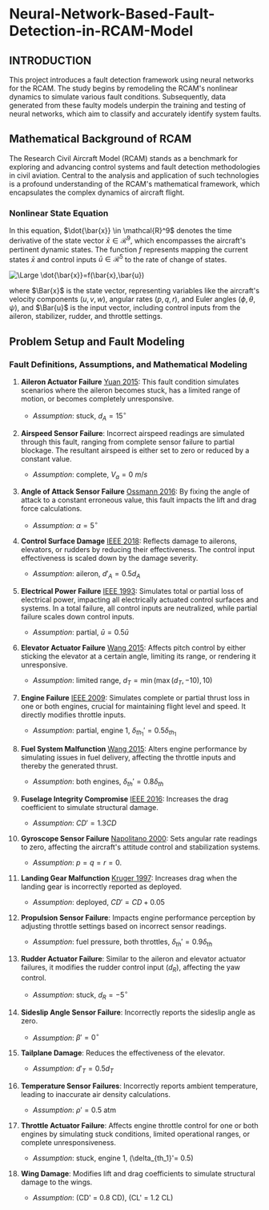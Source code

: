 # Neural-Network-Based-Fault-Detection-in-RCAM-Model
## INTRODUCTION

This project introduces a fault detection framework using neural networks for the RCAM. The study begins by remodeling the RCAM's nonlinear dynamics to simulate various fault conditions. Subsequently, data generated from these faulty models underpin the training and testing of neural networks, which aim to classify and accurately identify system faults.

## Mathematical Background of RCAM
The Research Civil Aircraft Model (RCAM) stands as a benchmark for exploring and advancing control systems and fault detection methodologies in civil aviation. Central to the analysis and application of such technologies is a profound understanding of the RCAM's mathematical framework, which encapsulates the complex dynamics of aircraft flight.

### Nonlinear State Equation
In this equation, $\dot{\bar{x}} \in \mathcal{R}^9$ denotes the time derivative of the state vector $\bar{x} \in \mathcal{R}^9$, which encompasses the aircraft's pertinent dynamic states. The function $f$ represents mapping the current states $\bar{x}$ and control inputs $\bar{u}\in \mathcal{R}^5$ to the rate of change of states.

<img src="https://latex.codecogs.com/svg.latex?\Large&space;\dot{\bar{x}}=f(\bar{x},\bar{u})" title="\Large \dot{\bar{x}}=f(\bar{x},\bar{u})" />

where $\Bar{x}$ is the state vector, representing variables like the aircraft's velocity components ($u,v,w$), angular rates ($p,q,r$), and Euler angles ($\phi, \theta, \psi$), and $\Bar{u}$ is the input vector, including control inputs from the aileron, stabilizer, rudder, and throttle settings.

## Problem Setup and Fault Modeling
### Fault Definitions, Assumptions, and Mathematical Modeling

1. **Aileron Actuator Failure** [Yuan 2015](https://doi.org/10.1007/s00521-014-1743-4): This fault condition simulates scenarios where the aileron becomes stuck, has a limited range of motion, or becomes completely unresponsive.
   - *Assumption*: stuck, $d_A=15^{\circ}$

2. **Airspeed Sensor Failure**: Incorrect airspeed readings are simulated through this fault, ranging from complete sensor failure to partial blockage. The resultant airspeed is either set to zero or reduced by a constant value.
   - *Assumption*: complete, $V_a=0\: m/s$

3. **Angle of Attack Sensor Failure** [Ossmann 2016](https://doi.org/10.1016/j.proeng.2016.07.372): By fixing the angle of attack to a constant erroneous value, this fault impacts the lift and drag force calculations.
   - *Assumption*: $\alpha=5^{\circ}$

4. **Control Surface Damage** [IEEE 2018](https://doi.org/10.1109/ACCESS.2018.2873504): Reflects damage to ailerons, elevators, or rudders by reducing their effectiveness. The control input effectiveness is scaled down by the damage severity.
   - *Assumption*: aileron, $d'_A = 0.5 d_A$

5. **Electrical Power Failure** [IEEE 1993](https://doi.org/10.1109/59.260874): Simulates total or partial loss of electrical power, impacting all electrically actuated control surfaces and systems. In a total failure, all control inputs are neutralized, while partial failure scales down control inputs.
   - *Assumption*: partial, $\bar{u} = 0.5\bar{u}$

6. **Elevator Actuator Failure** [Wang 2015](https://doi.org/10.3390/s150819833): Affects pitch control by either sticking the elevator at a certain angle, limiting its range, or rendering it unresponsive.
   - *Assumption*: limited range, $d_T=\min(\max(d_T,-10),10)$

7. **Engine Failure** [IEEE 2009](https://doi.org/10.1109/AERO.2009.4839637): Simulates complete or partial thrust loss in one or both engines, crucial for maintaining flight level and speed. It directly modifies throttle inputs.
   - *Assumption*: partial, engine 1, $\delta_{th_1}'= 0.5\delta_{th_1}$

8. **Fuel System Malfunction** [Wang 2015](https://doi.org/10.3390/s150819833): Alters engine performance by simulating issues in fuel delivery, affecting the throttle inputs and thereby the generated thrust.
   - *Assumption*: both engines, $\delta_{th}'= 0.8\delta_{th}$

9. **Fuselage Integrity Compromise** [IEEE 2016](https://doi.org/10.1109/AERO.2016.7500674): Increases the drag coefficient to simulate structural damage.
   - *Assumption*: $CD' = 1.3 CD$

10. **Gyroscope Sensor Failure** [Napolitano 2000](https://doi.org/10.2514/2.5511): Sets angular rate readings to zero, affecting the aircraft's attitude control and stabilization systems.
    - *Assumption*: $p=q=r=0$.

11. **Landing Gear Malfunction** [Kruger 1997](https://doi.org/10.2514/2.5171): Increases drag when the landing gear is incorrectly reported as deployed.
    - *Assumption*: deployed, $CD' =CD+0.05$

12. **Propulsion Sensor Failure**: Impacts engine performance perception by adjusting throttle settings based on incorrect sensor readings.
    - *Assumption*: fuel pressure, both throttles, $\delta_{th}'= 0.9\delta_{th}$

13. **Rudder Actuator Failure**: Similar to the aileron and elevator actuator failures, it modifies the rudder control input $(d_R)$, affecting the yaw control.
    - *Assumption*: stuck, $d_R=-5^{\circ}$

14. **Sideslip Angle Sensor Failure**: Incorrectly reports the sideslip angle as zero.
    - *Assumption*: $\beta ' = 0^{\circ}$

15. **Tailplane Damage**: Reduces the effectiveness of the elevator.
    - *Assumption*: $d'_T= 0.5d_T$

16. **Temperature Sensor Failures**: Incorrectly reports ambient temperature, leading to inaccurate air density calculations.
    - *Assumption*: $\rho '=0.5$ atm

17. **Throttle Actuator Failure**: Affects engine throttle control for one or both engines by simulating stuck conditions, limited operational ranges, or complete unresponsiveness.
    - *Assumption*: stuck, engine 1, \(\delta_{th_1}'= 0.5\)

18. **Wing Damage**: Modifies lift and drag coefficients to simulate structural damage to the wings.
    - *Assumption*: \(CD' = 0.8 CD\), \(CL' = 1.2 CL\)
